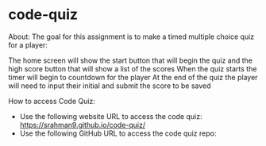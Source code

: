 # code-quiz

About: The goal for this assignment is to make a timed multiple choice quiz for a player:

The home screen will show the start button that will begin the quiz and the high score button that will show a list of the scores
When the quiz starts the timer will begin to countdown for the player
At the end of the quiz the player will need to input their initial and submit the score to be saved

How to access Code Quiz:

- Use the following website URL to access the code quiz: https://srahman9.github.io/code-quiz/
- Use the following GitHub URL to access the code quiz repo:
